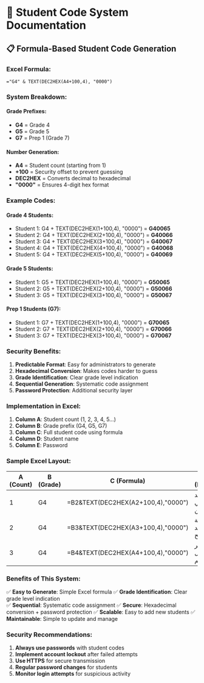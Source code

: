 # 🔐 Student Code System Documentation

## 📋 **Formula-Based Student Code Generation**

### **Excel Formula:**
```
="G4" & TEXT(DEC2HEX(A4+100,4), "0000")
```

### **System Breakdown:**

#### **Grade Prefixes:**
- **G4** = Grade 4
- **G5** = Grade 5  
- **G7** = Prep 1 (Grade 7)

#### **Number Generation:**
- **A4** = Student count (starting from 1)
- **+100** = Security offset to prevent guessing
- **DEC2HEX** = Converts decimal to hexadecimal
- **"0000"** = Ensures 4-digit hex format

### **Example Codes:**

#### **Grade 4 Students:**
- Student 1: G4 + TEXT(DEC2HEX(1+100,4), "0000") = **G40065**
- Student 2: G4 + TEXT(DEC2HEX(2+100,4), "0000") = **G40066**
- Student 3: G4 + TEXT(DEC2HEX(3+100,4), "0000") = **G40067**
- Student 4: G4 + TEXT(DEC2HEX(4+100,4), "0000") = **G40068**
- Student 5: G4 + TEXT(DEC2HEX(5+100,4), "0000") = **G40069**

#### **Grade 5 Students:**
- Student 1: G5 + TEXT(DEC2HEX(1+100,4), "0000") = **G50065**
- Student 2: G5 + TEXT(DEC2HEX(2+100,4), "0000") = **G50066**
- Student 3: G5 + TEXT(DEC2HEX(3+100,4), "0000") = **G50067**

#### **Prep 1 Students (G7):**
- Student 1: G7 + TEXT(DEC2HEX(1+100,4), "0000") = **G70065**
- Student 2: G7 + TEXT(DEC2HEX(2+100,4), "0000") = **G70066**
- Student 3: G7 + TEXT(DEC2HEX(3+100,4), "0000") = **G70067**

### **Security Benefits:**

1. **Predictable Format**: Easy for administrators to generate
2. **Hexadecimal Conversion**: Makes codes harder to guess
3. **Grade Identification**: Clear grade level indication
4. **Sequential Generation**: Systematic code assignment
5. **Password Protection**: Additional security layer

### **Implementation in Excel:**

1. **Column A**: Student count (1, 2, 3, 4, 5...)
2. **Column B**: Grade prefix (G4, G5, G7)
3. **Column C**: Full student code using formula
4. **Column D**: Student name
5. **Column E**: Password

### **Sample Excel Layout:**

| A (Count) | B (Grade) | C (Formula) | D (Name) | E (Password) |
|-----------|-----------|-------------|----------|--------------|
| 1         | G4        | =B2&TEXT(DEC2HEX(A2+100,4),"0000") | أحمد علي حسن | student123 |
| 2         | G4        | =B3&TEXT(DEC2HEX(A3+100,4),"0000") | فاطمة محمد صالح | student456 |
| 3         | G4        | =B4&TEXT(DEC2HEX(A4+100,4),"0000") | عمر خليل إبراهيم | student789 |

### **Benefits of This System:**

✅ **Easy to Generate**: Simple Excel formula
✅ **Grade Identification**: Clear grade level indication  
✅ **Sequential**: Systematic code assignment
✅ **Secure**: Hexadecimal conversion + password protection
✅ **Scalable**: Easy to add new students
✅ **Maintainable**: Simple to update and manage

### **Security Recommendations:**

1. **Always use passwords** with student codes
2. **Implement account lockout** after failed attempts
3. **Use HTTPS** for secure transmission
4. **Regular password changes** for students
5. **Monitor login attempts** for suspicious activity
